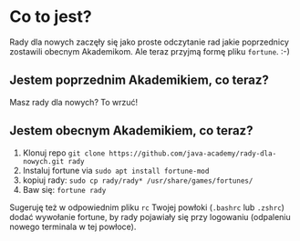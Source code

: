 # Co to jest?

Rady dla nowych zaczęły się jako proste odczytanie rad jakie poprzednicy zostawili obecnym Akademikom. Ale teraz przyjmą formę pliku `fortune`. :-)

## Jestem poprzednim Akademikiem, co teraz?

Masz rady dla nowych? To wrzuć!

## Jestem obecnym Akademikiem, co teraz?

1. Klonuj repo `git clone https://github.com/java-academy/rady-dla-nowych.git rady`
2. Instaluj fortune via `sudo apt install fortune-mod`
3. kopiuj rady: `sudo cp rady/rady* /usr/share/games/fortunes/`
4. Baw się: `fortune rady`

Sugeruję też w odpowiednim pliku `rc` Twojej powłoki (`.bashrc` lub `.zshrc`) dodać wywołanie fortune, by rady pojawiały się przy logowaniu (odpaleniu nowego terminala w tej powłoce).
